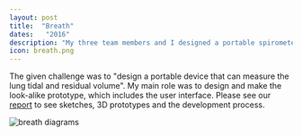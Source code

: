 ```yaml
---
layout: post
title:  "Breath"
dates:   "2016"
description: "My three team members and I designed a portable spirometer for low-income countries as part of our university module"
icon: breath.png
---
```


The given challenge was to "design a portable device that can measure the lung tidal and residual volume". My main role was to design and make the look-alike prototype, which includes the user interface. Please see our [report]({{site.url}}/assets/pages/breath-report.pdf) to see sketches, 3D prototypes and the development process.

![breath diagrams]({{site.url}}/assets/pages/breath-diagrams.png)
